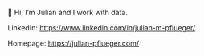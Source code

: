 👋 Hi, I’m Julian and I work with data.
  
LinkedIn: https://www.linkedin.com/in/julian-m-pflueger/

Homepage: https://julian-pflueger.com/ 
